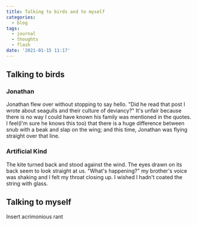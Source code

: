 ```yaml
---
title: Talking to birds and to myself
categories:
  - blog
tags:
  - journal
  - thoughts
  - flash
date: '2021-01-15 11:17'
---
```


## Talking to birds

### Jonathan

  Jonathan flew over without stopping to say hello.
  "Did he read that post I wrote about seagulls and their culture of deviancy?"
  It's unfair because there is no way I could have known his family was mentioned in the quotes.
  I feel(I'm sure he knows this too) that there is a huge difference between snub with a beak and slap on the wing; and this time, Jonathan was flying straight over that line.


### Artificial Kind

The kite turned back and stood against the wind. The eyes drawn on its back seem to look straight at us. "What's happening?" my brother's voice was shaking and I felt my throat closing up. I wished I hadn't coated the string with glass.


## Talking to myself

Insert acrimonious rant
